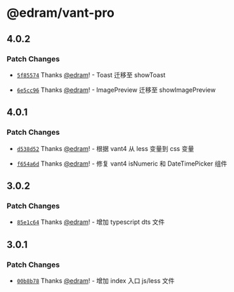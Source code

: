 # @edram/vant-pro

## 4.0.2

### Patch Changes

- [`5f85574`](https://github.com/edram/vant-pro/commit/5f85574b05780c1c5109b87362c6da828c92babd) Thanks [@edram](https://github.com/edram)! - Toast 迁移至 showToast

- [`6e5cc96`](https://github.com/edram/vant-pro/commit/6e5cc96ab6b3835cbac655cd84f460d8591ebec6) Thanks [@edram](https://github.com/edram)! - ImagePreview 迁移至 showImagePreview

## 4.0.1

### Patch Changes

- [`d538d52`](https://github.com/edram/vant-pro/commit/d538d5235fcb55cbff1db8ef422cdc65f477123a) Thanks [@edram](https://github.com/edram)! - 根据 vant4 从 less 变量到 css 变量

- [`f654a6d`](https://github.com/edram/vant-pro/commit/f654a6df5965b77406054ca695415c011e54bd0b) Thanks [@edram](https://github.com/edram)! - 修复 vant4 isNumeric 和 DateTimePicker 组件

## 3.0.2

### Patch Changes

- [`85e1c64`](https://github.com/edram/vant-pro/commit/85e1c64933371ba389fdd4196379060e43b1a5b6) Thanks [@edram](https://github.com/edram)! - 增加 typescript dts 文件

## 3.0.1

### Patch Changes

- [`00b8b78`](https://github.com/edram/vant-pro/commit/00b8b78a450ac8eae2c1411c1772e42f2e6c6c05) Thanks [@edram](https://github.com/edram)! - 增加 index 入口 js/less 文件
